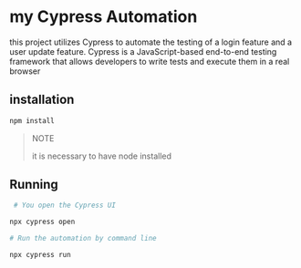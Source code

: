 # my Cypress Automation

this project utilizes Cypress to automate the testing of a login feature and a user update feature. Cypress is a JavaScript-based end-to-end testing framework that allows developers to write tests and execute them in a real browser 

## installation
```bash
npm install
```
>NOTE
>
> it is necessary to have node installed

## Running 
```bash
 # You open the Cypress UI

npx cypress open

# Run the automation by command line

npx cypress run 
```
